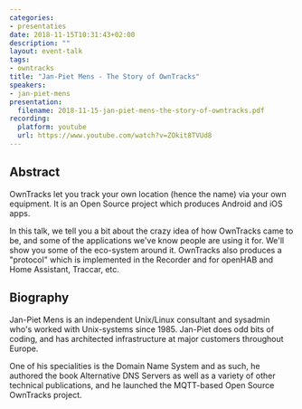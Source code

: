 ```yaml
---
categories:
- presentaties
date: 2018-11-15T10:31:43+02:00
description: ""
layout: event-talk
tags:
- owntracks
title: "Jan-Piet Mens - The Story of OwnTracks"
speakers:
- jan-piet-mens
presentation:
  filename: 2018-11-15-jan-piet-mens-the-story-of-owntracks.pdf
recording:
  platform: youtube
  url: https://www.youtube.com/watch?v=ZOkit8TVUd8
---
```


## Abstract

OwnTracks let you track your own location (hence the name) via your own equipment. It is an Open Source project which produces Android and iOS apps.

In this talk, we tell you a bit about the crazy idea of how OwnTracks came to be, and some of the applications we've know people are using it for. We'll show you some of the eco-system around it. OwnTracks also produces a "protocol" which is implemented in the Recorder and for openHAB and Home Assistant, Traccar, etc.

## Biography

Jan-Piet Mens is an independent Unix/Linux consultant and sysadmin who's worked with Unix-systems since 1985. Jan-Piet does odd bits of coding, and has architected infrastructure at major customers throughout Europe.

One of his specialities is the Domain Name System and as such, he authored the book Alternative DNS Servers as well as a variety of other technical publications, and he launched the MQTT-based Open Source OwnTracks project.
